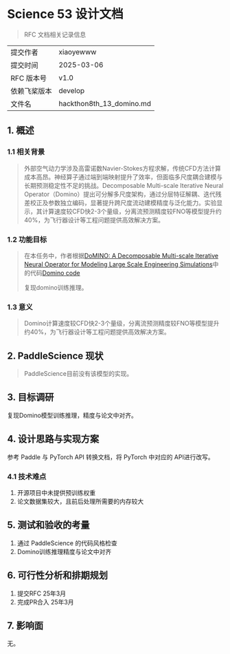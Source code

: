# Science 53 设计文档 

> RFC 文档相关记录信息

|              |                    |
| ------------ | -----------------  |
| 提交作者      |xiaoyewww             |
| 提交时间      |2025-03-06          |
| RFC 版本号    | v1.0               |
| 依赖飞桨版本  | develop            |
| 文件名        |hackthon8th_13_domino.md   |

## 1. 概述

### 1.1 相关背景

> 外部空气动力学涉及高雷诺数Navier-Stokes方程求解，传统CFD方法计算成本高昂。神经算子通过端到端映射提升了效率，但面临多尺度耦合建模与长期预测稳定性不足的挑战。Decomposable Multi-scale Iterative Neural Operator（Domino）提出可分解多尺度架构，通过分层特征解耦、迭代残差校正及参数独立编码，显著提升跨尺度流动建模精度与泛化能力。实验显示，其计算速度较CFD快2-3个量级，分离流预测精度较FNO等模型提升约40%，为飞行器设计等工程问题提供高效解决方案。

### 1.2 功能目标

> 在本任务中，作者根据[DoMINO: A Decomposable Multi-scale Iterative Neural Operator for Modeling Large Scale Engineering Simulations](https://arxiv.org/abs/2501.13350)中的代码[Domino code](https://github.com/NVIDIA/modulus/tree/main/examples/cfd/external_aerodynamics/domino)
>
> 复现domino训练推理。

### 1.3 意义

> Domino计算速度较CFD快2-3个量级，分离流预测精度较FNO等模型提升约40%，为飞行器设计等工程问题提供高效解决方案。

## 2. PaddleScience 现状

> PaddleScience目前没有该模型的实现。

## 3. 目标调研

复现Domino模型训练推理，精度与论文中对齐。

## 4. 设计思路与实现方案

参考 Paddle 与 PyTorch API 转换文档，将 PyTorch 中对应的 API进行改写。 

### 4.1 技术难点

1. 开源项目中未提供预训练权重
2. 论文数据集较大，且前后处理所需要的内存较大

## 5. 测试和验收的考量

1. 通过 PaddleScience 的代码风格检查
2. Domino训练推理精度与论文中对齐

## 6. 可行性分析和排期规划

1. 提交RFC 25年3月
2. 完成PR合入 25年3月

## 7. 影响面

无。